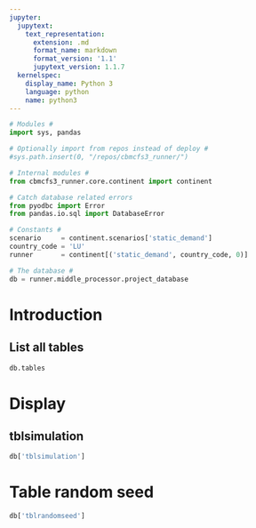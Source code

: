 ```yaml
---
jupyter:
  jupytext:
    text_representation:
      extension: .md
      format_name: markdown
      format_version: '1.1'
      jupytext_version: 1.1.7
  kernelspec:
    display_name: Python 3
    language: python
    name: python3
---
```


```python
# Modules #
import sys, pandas

# Optionally import from repos instead of deploy #
#sys.path.insert(0, "/repos/cbmcfs3_runner/")

# Internal modules #
from cbmcfs3_runner.core.continent import continent

# Catch database related errors
from pyodbc import Error
from pandas.io.sql import DatabaseError

# Constants #
scenario     = continent.scenarios['static_demand']
country_code = 'LU'
runner       = continent[('static_demand', country_code, 0)]

# The database #
db = runner.middle_processor.project_database
```

# Introduction





## List all tables

```python
db.tables
```

# Display



## tblsimulation

```python
db['tblsimulation']
```

# Table random seed

```python
db['tblrandomseed']
```

```python

```
